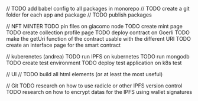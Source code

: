 // TODO add babel config to all packages in monorepo
// TODO create a git folder for each app and package
// TODO publish packages

// NFT MINTER
TODO pin files on giacomo node
TODO create mint page
TODO create collection profile page
TODO deploy contract on Goerli
TODO make the getUri function of the contract usable with
the different URI
TODO create an interface page for the smart contract

// kuberenetes (andrea)
TODO run IPFS on kubernetes
TODO run mongodb
TODO create test environment
TODO deploy test application on k8s test

// UI
// TODO build all html elements (or at least the most
useful)

// Git
TODO research on how to use radicle or other IPFS version
control
TODO research on how to encrypt datas for the IPFS using
wallet signatures
